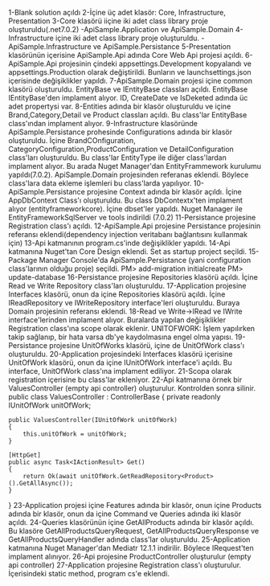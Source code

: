 1-Blank solution açıldı
2-İçine üç adet klasör: Core, Infrastructure, Presentation
3-Core klasörü iiçine iki adet class library proje oluşturuldu(.net7.0.2) -ApiSample.Application ve ApiSample.Domain
4-Infrastructure içine iki adet class library proje oluşturuldu. -ApiSample.Infrastructure ve ApiSample.Persistance
5-Presentation klasörünün içerisine ApiSample.Api adında Core Web Api projesi açıldı.
6-ApiSample.Api projesinin çindeki appsettings.Development kopyalandı ve appsettings.Production olarak değiştirildi. Bunların ve launchsettings.json içerisinde değişiklikler yapıldı.
7-ApiSample.Domain projesi içine common klasörü oluşturuldu. EntityBase ve IEntityBase classları açıldı. EntityBase IEntityBase'den implament alıyor. ID, CreateDate ve IsDeketed adında üc adet propertysi var.
8-Entities adında bir klasör oluşturuldu ve içine Brand,Category,Detail ve Product classları açıldı. Bu class'lar EntityBase class'ından implament alıyor.
9-Infrastructure klasöründe ApiSample.Persistance prohesinde Configurations adında bir klasör oluşturuldu. İçine BrandCOnfiguration, CategoryConfiguration,ProductConfiguration ve DetailConfiguration class'ları oluşturuldu. Bu class'lar EntityType ile diğer class'lardan implament alıyor. Bu arada Nuget Manager'dan EntityFrammework kurulumu yapıldı(7.0.2). ApiSample.Domain projesinden referanas eklendi. Böylece class'lara data ekleme işlemleri bu class'larda yapılıyor.
10-ApiSample.Persistance projesine Context adında bir klasör açıldı. İçine AppDbContext Class'ı oluşturuldu. Bu class DbContextx'ten implament alıyor (entityframeworkcore). İçine dbset'ler yapıldı. Nuget Manager ile EntityFrameworkSqlServer ve tools indirildi (7.0.2)
11-Persistance projesine Registration class'ı açıldı.
12-ApiSample.Api projesine Persistance projesinin referansı eklendi(dependency injection veritabanı bağlantısını kullanmak için)
13-Api katmanının program.cs'inde değişiklikler yapıldı.
14-Api katmanına Nuget'tan Core Design eklendi. Set as startup project seçildi.
15-Package Manager Console'da ApiSample.Persistance (yani configuration class'larının olduğu proje) seçildi.
   PM> add-migration initialcreate
   PM> update-database
16-Persistance projesine Repositories klasörü açıldı. İçine Read ve Write Repository class'ları oluşturuldu.
17-Application projesine Interfaces klasörü, onun da içine Repositories klasörü açıldı. İçine IReadRepository ve IWriteRepository interface'leri oluşturuldu. Buraya Domain projesinin referansı eklendi.
18-Read ve Write->IRead ve IWrite interface'lerinden implament alıyor. Buralarda yapılan değişiklikler Registration class'ına scope olarak eklenir.
UNITOFWORK: İşlem yapılırken takip sağlanıp, bir hata varsa db'ye kaydolmasına engel olma yapısı.
19-Persistance projesine UnitOfWorks klasörü, içine de UnitOfWork class'ı oluşturuldu.
20-Application projesindeki Interfaces klasörü içerisine UnitOfWork klasörü, onun da içine IUnitOfWork interface'i açıldı. Bu interface, UnitOfWork class'ına implament ediliyor.
21-Scopa olarak registration içerisine bu class'lar ekleniyor.
22-Api katmanına örnek bir ValuesController (empty api controller) oluşturulur. Kontrolden sonra silinir.
public class ValuesController : ControllerBase
{
    private readonly IUnitOfWork unitOfWork;

    public ValuesController(IUnitOfWork unitOfWork)
    {
        this.unitOfWork = unitOfWork;
    }

    [HttpGet]
    public async Task<IActionResult> Get()
    {
        return Ok(await unitOfWork.GetReadRepository<Product>().GetAllAsync());
    }
}
23-Application projesi içine Features adında bir klasör, onun içine Products adında bir klasör, onun da içine Command ve Queries adında iki klasör açıldı.
24-Queries klasörünün içine GetAllProducts adında bir klasör açıldı. Bu klasöre GetAllProductsQueryRequest, GetAllProductsQueryResponse ve GetAllProductsQueryHandler adında class'lar oluşturuldu.
25-Application katmanına Nuget Manager'dan Mediatr 12.1.1 indirilir. Böylece IRequest'ten implament alınıyor.
26-Api projesine ProductController oluşturulur (empty api controller)
27-Application projesine Registration class'ı oluşturulur. İçerisindeki static method, program cs'e eklendi.
